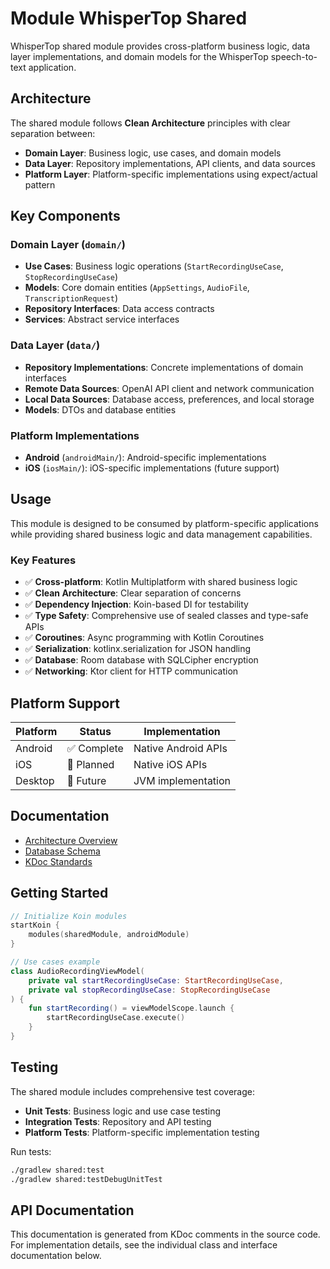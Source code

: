 # Module WhisperTop Shared

WhisperTop shared module provides cross-platform business logic, data layer implementations, and domain models for the WhisperTop speech-to-text application.

## Architecture

The shared module follows **Clean Architecture** principles with clear separation between:

- **Domain Layer**: Business logic, use cases, and domain models
- **Data Layer**: Repository implementations, API clients, and data sources
- **Platform Layer**: Platform-specific implementations using expect/actual pattern

## Key Components

### Domain Layer (`domain/`)

- **Use Cases**: Business logic operations (`StartRecordingUseCase`, `StopRecordingUseCase`)
- **Models**: Core domain entities (`AppSettings`, `AudioFile`, `TranscriptionRequest`)
- **Repository Interfaces**: Data access contracts
- **Services**: Abstract service interfaces

### Data Layer (`data/`)

- **Repository Implementations**: Concrete implementations of domain interfaces
- **Remote Data Sources**: OpenAI API client and network communication
- **Local Data Sources**: Database access, preferences, and local storage
- **Models**: DTOs and database entities

### Platform Implementations

- **Android** (`androidMain/`): Android-specific implementations
- **iOS** (`iosMain/`): iOS-specific implementations (future support)

## Usage

This module is designed to be consumed by platform-specific applications while providing shared business logic and data management capabilities.

### Key Features

- ✅ **Cross-platform**: Kotlin Multiplatform with shared business logic
- ✅ **Clean Architecture**: Clear separation of concerns
- ✅ **Dependency Injection**: Koin-based DI for testability
- ✅ **Type Safety**: Comprehensive use of sealed classes and type-safe APIs
- ✅ **Coroutines**: Async programming with Kotlin Coroutines
- ✅ **Serialization**: kotlinx.serialization for JSON handling
- ✅ **Database**: Room database with SQLCipher encryption
- ✅ **Networking**: Ktor client for HTTP communication

## Platform Support

| Platform | Status | Implementation |
|----------|---------|---------------|
| Android  | ✅ Complete | Native Android APIs |
| iOS      | 🔄 Planned | Native iOS APIs |
| Desktop  | 🔄 Future | JVM implementation |

## Documentation

- [Architecture Overview](../../docs/architecture/ARCHITECTURE_OVERVIEW.md)
- [Database Schema](../../docs/DATABASE_SCHEMA.md) 
- [KDoc Standards](../../docs/KDOC_STANDARDS.md)

## Getting Started

```kotlin
// Initialize Koin modules
startKoin {
    modules(sharedModule, androidModule)
}

// Use cases example
class AudioRecordingViewModel(
    private val startRecordingUseCase: StartRecordingUseCase,
    private val stopRecordingUseCase: StopRecordingUseCase
) {
    fun startRecording() = viewModelScope.launch {
        startRecordingUseCase.execute()
    }
}
```

## Testing

The shared module includes comprehensive test coverage:

- **Unit Tests**: Business logic and use case testing
- **Integration Tests**: Repository and API testing  
- **Platform Tests**: Platform-specific implementation testing

Run tests:
```bash
./gradlew shared:test
./gradlew shared:testDebugUnitTest
```

## API Documentation

This documentation is generated from KDoc comments in the source code. For implementation details, see the individual class and interface documentation below.